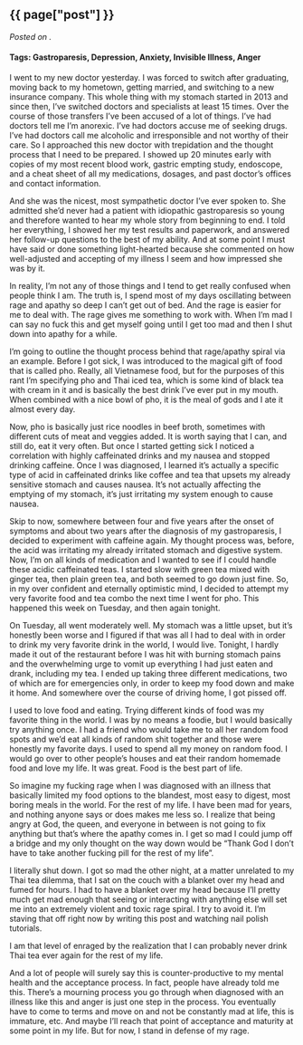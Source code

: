 

## {{ page["post"] }}

*Posted on <!--{ page["date"] }-->.*

#### Tags: Gastroparesis, Depression, Anxiety, Invisible Illness, Anger

I went to my new doctor yesterday.  I was forced to switch after graduating, moving back to my hometown, getting married, and switching to a new insurance company.  This whole thing with my stomach started in 2013 and since then, I’ve switched doctors and specialists at least 15 times.  Over the course of those transfers I’ve been accused of a lot of things.  I’ve had doctors tell me I’m anorexic.  I’ve had doctors accuse me of seeking drugs.  I’ve had doctors call me alcoholic and irresponsible and not worthy of their care.  So I approached this new doctor with trepidation and the thought process that I need to be prepared.  I showed up 20 minutes early with copies of my most recent blood work, gastric empting study, endoscope, and a cheat sheet of all my medications, dosages, and past doctor’s offices and contact information.

And she was the nicest, most sympathetic doctor I’ve ever spoken to.  She admitted she’d never had a patient with idiopathic gastroparesis so young and therefore wanted to hear my whole story from beginning to end.  I told her everything, I showed her my test results and paperwork, and answered her follow-up questions to the best of my ability.  And at some point I must have said or done something light-hearted because she commented on how well-adjusted and accepting of my illness I seem and how impressed she was by it.

In reality, I’m not any of those things and I tend to get really confused when people think I am.  The truth is, I spend most of my days oscillating between rage and apathy so deep I can’t get out of bed.  And the rage is easier for me to deal with.  The rage gives me something to work with.  When I’m mad I can say no fuck this and get myself going until I get too mad and then I shut down into apathy for a while.

I’m going to outline the thought process behind that rage/apathy spiral via an example.  Before I got sick, I was introduced to the magical gift of food that is called pho.  Really, all Vietnamese food, but for the purposes of this rant I’m specifying pho and Thai iced tea, which is some kind of black tea with cream in it and is basically the best drink I’ve ever put in my mouth.  When combined with a nice bowl of pho, it is the meal of gods and I ate it almost every day.  

Now, pho is basically just rice noodles in beef broth, sometimes with different cuts of meat and veggies added.  It is worth saying that I can, and still do, eat it very often.  But once I started getting sick I noticed a correlation with highly caffeinated drinks and my nausea and stopped drinking caffeine.  Once I was diagnosed, I learned it’s actually a specific type of acid in caffeinated drinks like coffee and tea that upsets my already sensitive stomach and causes nausea.  It’s not actually affecting the emptying of my stomach, it’s just irritating my system enough to cause nausea.

Skip to now, somewhere between four and five years after the onset of symptoms and about two years after the diagnosis of my gastroparesis, I decided to experiment with caffeine again.  My thought process was, before, the acid was irritating my already irritated stomach and digestive system.  Now, I’m on all kinds of medication and I wanted to see if I could handle these acidic caffeinated teas.  I started slow with green tea mixed with ginger tea, then plain green tea, and both seemed to go down just fine.  So, in my over confident and eternally optimistic mind, I decided to attempt my very favorite food and tea combo the next time I went for pho.  This happened this week on Tuesday, and then again tonight.

On Tuesday, all went moderately well.  My stomach was a little upset, but it’s honestly been worse and I figured if that was all I had to deal with in order to drink my very favorite drink in the world, I would live.  Tonight, I hardly made it out of the restaurant before I was hit with burning stomach pains and the overwhelming urge to vomit up everything I had just eaten and drank, including my tea.  I ended up taking three different medications, two of which are for emergencies only, in order to keep my food down and make it home.  And somewhere over the course of driving home, I got pissed off.

I used to love food and eating.  Trying different kinds of food was my favorite thing in the world.  I was by no means a foodie, but I would basically try anything once.  I had a friend who would take me to all her random food spots and we’d eat all kinds of random shit together and those were honestly my favorite days.  I used to spend all my money on random food.  I would go over to other people’s houses and eat their random homemade food and love my life.  It was great.  Food is the best part of life.

So imagine my fucking rage when I was diagnosed with an illness that basically limited my food options to the blandest, most easy to digest, most boring meals in the world.  For the rest of my life.  I have been mad for years, and nothing anyone says or does makes me less so.  I realize that being angry at God, the queen, and everyone in between is not going to fix anything but that’s where the apathy comes in.  I get so mad I could jump off a bridge and my only thought on the way down would be “Thank God I don’t have to take another fucking pill for the rest of my life”.  

I literally shut down.  I got so mad the other night, at a matter unrelated to my Thai tea dilemma, that I sat on the couch with a blanket over my head and fumed for hours.  I had to have a blanket over my head because I’ll pretty much get mad enough that seeing or interacting with anything else will set me into an extremely violent and toxic rage spiral.  I try to avoid it.  I’m staving that off right now by writing this post and watching nail polish tutorials.  

I am that level of enraged by the realization that I can probably never drink Thai tea ever again for the rest of my life.  

And a lot of people will surely say this is counter-productive to my mental health and the acceptance process.  In fact, people have already told me this.  There’s a mourning process you go through when diagnosed with an illness like this and anger is just one step in the process.  You eventually have to come to terms and move on and not be constantly mad at life, this is immature, etc.  And maybe I’ll reach that point of acceptance and maturity at some point in my life.  But for now, I stand in defense of my rage.

